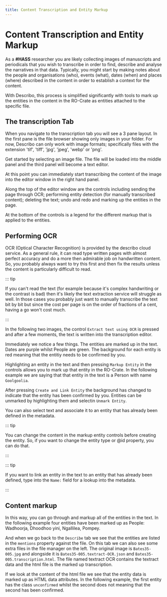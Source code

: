 ```yaml
---
title: Content Transcription and Entity Markup
---
```


# Content Transcription and Entity Markup

As a **#HASS** researcher you are likely collecting images of manuscripts and periodicals that you
wish to transcribe in order to find, describe and analyse the narratives in that data. Typically,
you might start by making notes about the people and organisations (who), events (what), dates
(when) and places (where) described in the content in order to establish a context for the content.

With Describo, this process is simplified significantly with tools to mark up the entities in the
content in the RO-Crate as entities attached to the specific file.

## The transcription Tab

When you navigate to the transcription tab you will see a 3 pane layout. In the first pane is the
file browser showing only images in your folder. For now, Describo can only work with image formats;
specifically files with the extension 'tif', 'tiff', 'jpg', 'jpeg', 'webp' or 'png'.

<ImageComponent src="/images/workspace-transcribe/transcribe1.png"></ImageComponent>

Get started by selecting an image file. The file will be loaded into the middle panel and the third
panel will become a text editor.

<ImageComponent src="/images/workspace-transcribe/transcribe2.png"></ImageComponent>

At this point you can immediately start transcribing the content of the image into the editor window
in the right hand panel.

Along the top of the editor window are the controls including sending the page through OCR;
performing entity detection (for manually transcribed content); deleting the text; undo and redo and
marking up the entities in the page.

At the bottom of the controls is a legend for the different markup that is applied to the entities.

## Performing OCR

OCR (Optical Character Recognition) is provided by the describo cloud service. As a general rule, it
can read type written pages with almost perfect accuracy and do a more then admirable job on
handwritten content. So, you probably always want to try this first and then fix the results unless
the content is particularly difficult to read.

::: tip

If you can't read the text (for example because it's complex handwriting or the contrast is bad)
then it's likely the text extraction service will struggle as well. In those cases you probably just
want to manually transcribe the text bit by bit but since the cost per page is on the order of
fractions of a cent, having a go won't cost much.

:::

In the following two images, the control `Extract text using OCR` is pressed and after a few
moments, the text is written into the transcription editor.

<ImageComponent src="/images/workspace-transcribe/transcribe3.png"></ImageComponent>
<ImageComponent src="/images/workspace-transcribe/transcribe4.png"></ImageComponent>

Immediately we notice a few things. The entities are marked up in the text. Dates are purple whilst
People are green. The background for each entity is red meaning that the entitiy needs to be
confirmed by you.

Highlighting an entity in the text and then pressing `Markup Entity` in the controls allows you to
mark up that entity in the RO-Crate. In the following example we are saying that that entity in the
text is a Person with name `Goolgoolia`.

<ImageComponent src="/images/workspace-transcribe/transcribe5.png"></ImageComponent>

After pressing `Create and Link Entity` the background has changed to indicate that the entity has
been confirmed by you. Entities can be unmarked by highlighting them and selectin `Unmark Entity`.

You can also select text and associate it to an entity that has already been defined in the
metadata.

::: tip

You can change the content in the markup entity controls before creating the entity. So, if you want
to change the entity type or @id property, you can do that.

:::

::: tip

If you want to link an entity in the text to an entity that has already been defined, type into the
`Name:` field for a lookup into the metadata.

:::

## Content markup

In this way, you can go through and markup all of the entities in the text. In the following example
four entities have been marked up as People: Wadhoorja, Dhoodhoo yini, Ngallilea, Pompey.

And when we go back to the `Describe` tab we see that the entities are listed in the `mentions`
property against the file. On this tab we can also see some extra files in the file manager on the
left. The original image is `Bates35-005.jpg` and alongside it is `Bates35-005.textract-OCR.json`
and `Bates35-005.transcription.html`. The file named textract OCR contains the textract data and the
html file is the marked up transcription.

<ImageComponent src="/images/workspace-transcribe/transcribe10.png"></ImageComponent>

If we look at the content of the html file we see that the entity data is marked up as HTML data
attributes. In the following example, the first entity has the class `unconfirmed` whilst the second
does not meaning that the second has been confirmed.

<ImageComponent src="/images/workspace-transcribe/transcribe11.png"></ImageComponent>
